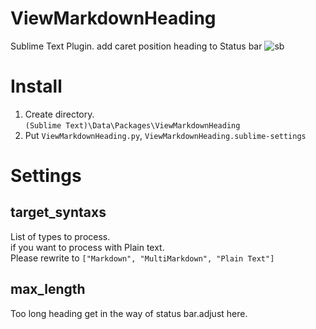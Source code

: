 # ViewMarkdownHeading
Sublime Text Plugin. add caret position heading to Status bar
![sb](https://user-images.githubusercontent.com/10125386/155312410-82756d2e-fe11-44dc-b83a-4fd01876d424.jpg)


# Install

1. Create directory.  
`(Sublime Text)\Data\Packages\ViewMarkdownHeading`  
2. Put `ViewMarkdownHeading.py`, `ViewMarkdownHeading.sublime-settings`

# Settings

## target_syntaxs
List of types to process.  
if you want to process with Plain text.  
Please rewrite to `["Markdown", "MultiMarkdown", "Plain Text"]`

## max_length
Too long heading get in the way of status bar.adjust here.


